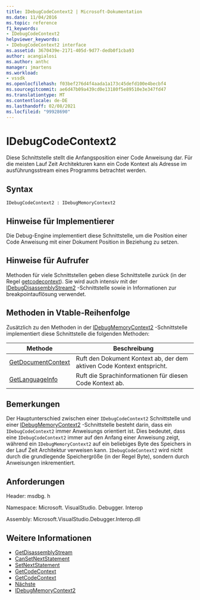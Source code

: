 ```yaml
---
title: IDebugCodeContext2 | Microsoft-Dokumentation
ms.date: 11/04/2016
ms.topic: reference
f1_keywords:
- IDebugCodeContext2
helpviewer_keywords:
- IDebugCodeContext2 interface
ms.assetid: 3670439e-2171-405d-9d77-dedb0f1cba93
author: acangialosi
ms.author: anthc
manager: jmartens
ms.workload:
- vssdk
ms.openlocfilehash: f03bef276d4f4aada1a173c45defd100e4becbf4
ms.sourcegitcommit: ae6d47b09a439cd0e13180f5e89510e3e347fd47
ms.translationtype: MT
ms.contentlocale: de-DE
ms.lasthandoff: 02/08/2021
ms.locfileid: "99928690"
---
```

# <a name="idebugcodecontext2"></a>IDebugCodeContext2
Diese Schnittstelle stellt die Anfangsposition einer Code Anweisung dar. Für die meisten Lauf Zeit Architekturen kann ein Code Kontext als Adresse im ausführungsstream eines Programms betrachtet werden.

## <a name="syntax"></a>Syntax

```
IDebugCodeContext2 : IDebugMemoryContext2
```

## <a name="notes-for-implementers"></a>Hinweise für Implementierer
 Die Debug-Engine implementiert diese Schnittstelle, um die Position einer Code Anweisung mit einer Dokument Position in Beziehung zu setzen.

## <a name="notes-for-callers"></a>Hinweise für Aufrufer
 Methoden für viele Schnittstellen geben diese Schnittstelle zurück (in der Regel [getcodecontext](../../../extensibility/debugger/reference/idebugstackframe2-getcodecontext.md)). Sie wird auch intensiv mit der [IDebugDisassemblyStream2](../../../extensibility/debugger/reference/idebugdisassemblystream2.md) -Schnittstelle sowie in Informationen zur breakpointauflösung verwendet.

## <a name="methods-in-vtable-order"></a>Methoden in Vtable-Reihenfolge
 Zusätzlich zu den Methoden in der [IDebugMemoryContext2](../../../extensibility/debugger/reference/idebugmemorycontext2.md) -Schnittstelle implementiert diese Schnittstelle die folgenden Methoden:

|Methode|Beschreibung|
|------------|-----------------|
|[GetDocumentContext](../../../extensibility/debugger/reference/idebugcodecontext2-getdocumentcontext.md)|Ruft den Dokument Kontext ab, der dem aktiven Code Kontext entspricht.|
|[GetLanguageInfo](../../../extensibility/debugger/reference/idebugcodecontext2-getlanguageinfo.md)|Ruft die Sprachinformationen für diesen Code Kontext ab.|

## <a name="remarks"></a>Bemerkungen
 Der Hauptunterschied zwischen einer `IDebugCodeContext2` Schnittstelle und einer [IDebugMemoryContext2](../../../extensibility/debugger/reference/idebugmemorycontext2.md) -Schnittstelle besteht darin, dass ein `IDebugCodeContext2` immer Anweisungs orientiert ist. Dies bedeutet, dass eine `IDebugCodeContext2` immer auf den Anfang einer Anweisung zeigt, während ein `IDebugMemoryContext2` auf ein beliebiges Byte des Speichers in der Lauf Zeit Architektur verweisen kann. `IDebugCodeContext2` wird nicht durch die grundlegende Speichergröße (in der Regel Byte), sondern durch Anweisungen inkrementiert.

## <a name="requirements"></a>Anforderungen
 Header: msdbg. h

 Namespace: Microsoft. VisualStudio. Debugger. Interop

 Assembly: Microsoft.VisualStudio.Debugger.Interop.dll

## <a name="see-also"></a>Weitere Informationen
- [GetDisassemblyStream](../../../extensibility/debugger/reference/idebugprogram2-getdisassemblystream.md)
- [CanSetNextStatement](../../../extensibility/debugger/reference/idebugthread2-cansetnextstatement.md)
- [SetNextStatement](../../../extensibility/debugger/reference/idebugthread2-setnextstatement.md)
- [GetCodeContext](../../../extensibility/debugger/reference/idebugcanstopevent2-getcodecontext.md)
- [GetCodeContext](../../../extensibility/debugger/reference/idebugstackframe2-getcodecontext.md)
- [Nächste](../../../extensibility/debugger/reference/ienumdebugcodecontexts2-next.md)
- [IDebugMemoryContext2](../../../extensibility/debugger/reference/idebugmemorycontext2.md)
